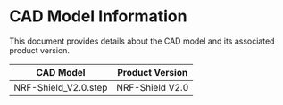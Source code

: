 # CAD Model Information

This document provides details about the CAD model and its associated product version.

| CAD Model                  | Product Version   |
|----------------------------|-------------------|
| NRF-Shield_V2.0.step       | NRF-Shield V2.0   |